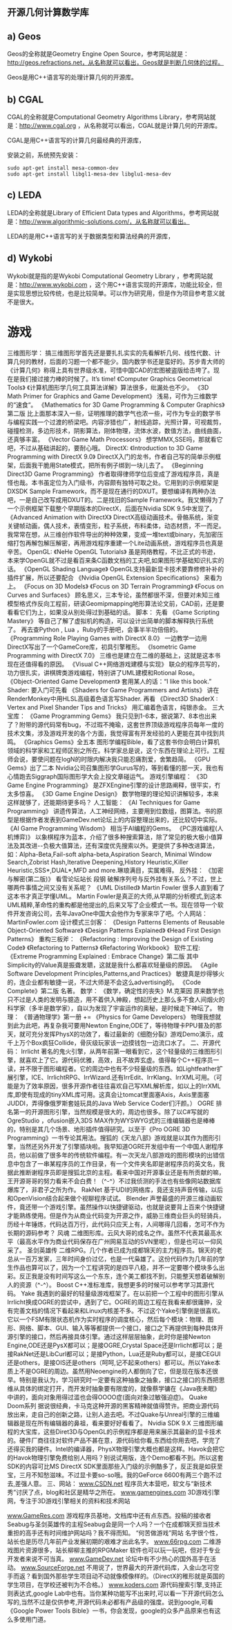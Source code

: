 



## 开源几何计算数学库

## a) Geos

Geos的全称就是Geometry Engine Open Source，参考网站就是：http://geos.refractions.net，从名称就可以看出，Geos就是判断几何体的过程。

Geos是用C++语言写的处理计算几何的开源库。

## b) CGAL

CGAL的全称就是Computational Geometry Algorithms Library，参考网站就是：http://www.cgal.org ，从名称就可以看出，CGAL就是计算几何的开源库。

CGAL是用C++语言写的计算几何最经典的开源库，

安装之前，系统预先安装：
```shell
sudo apt-get install mesa-common-dev
sudo apt-get install libgl1-mesa-dev libglu1-mesa-dev
```

## c) LEDA

LEDA的全称就是Library of Efficient Data types and Algorithms，参考网站就是：http://www.algorithmic-solutions.com/，从名称就可以看出。

LEDA的是用C++语言写的关于数据类型和算法经典的开源库，

## d) Wykobi

Wykobi就是指的是Wykobi Computational Geometry Library ，参考网站就是：http://www.wykobi.com ，这个用C++语言实现的开源库，功能比较全，但是实现思想比较传统，也是比较简单。可以作为研究用，但是作为项目参考意义就不是很大。

# 游戏

三维图形学：
搞三维图形学首先还是要扎扎实实的先看解析几何、线性代数、计算几何的教材，后面的习题一个都不能少。国内数学书还是蛮好的。苏步青大师的《计算几何》称得上具有世界级水准，可惜中国CAD的宏图被盗版给击垮了。现在是我们接过接力棒的时候了。It’s time!
《Computer Graphics Geometrical Tools》
《计算机图形学几何工具算法详解》算法很多，纰漏处也不少。
《3D Math Primer for Graphics and Game Development》
浅易，可作为三维数学的“速食“。
《Mathematics for 3D Game Programming & Computer Graphics》第二版
比上面那本深入一些，证明推理的数学气也浓一些，可作为专业的数学书与编程实践一个过渡的桥梁吧。内容涉猎也广，射线追踪，光照计算，可视裁剪，碰撞检测，多边形技术，阴影算法，刚体物理，流体水波，数值方法，曲线曲面，还真够丰富。
《Vector Game Math Processors》
想学MMX,SSE吗，那就看它吧，不过从基础讲起的，要耐心哦。
DirectX:
《Introduction to 3D Game Programming with DirectX 9.0》
DirectX入门的龙书，作者自己写的简单示例框架，后面我干脆用State模式，把所有例子绑到一块儿去了。
《Beginning Direct3D Game Programming》
作者取得律师学位后变成了游戏程序员，真是怪也哉。本书虽定位为入门级书，内容颇有独特可取之处。它用到的示例框架是DXSDK Sample Framework，而不是现在通行的DXUT。要想编译有两种办法吧，一是自己改写成用DXUT的。二是找旧的Sample Framework。我又懒得为了一个示例框架下载整个早期版本的DirectX，后面在Nvidia SDK 9.5中发现了。
《Advanced Animation with DirectX》
DirectX高级动画技术。骨骼系统，渐变关键帧动画，偶人技术，表情变形，粒子系统，布料柔体，动态材质，不一而足。我常常在想，从三维创作软件导出的种种效果，变成一堆text或binary，先加密压缩打包再解包解压解密，再用游戏程序重建一个Lite动画系统，游戏程序员也真是辛苦。
OpenGL:
《NeHe OpenGL Tutorials》
虽是网络教程，不比正式的书逊，本来学OpenGL就不过是看百来条C函数文档的工夫吧,如果图形学基础知识扎实的话。
《OpenGL Shading Language》
OpenGL支持最新显卡技术要靠修修补补的插件扩展，所以还要配合
《Nvidia OpenGL Extension Specifications》
来看为上。
《Focus on 3D Models》
《Focus on 3D Terrain Programming》
《Focus on Curves and Surfaces》
顾名思义，三本专论，虽然都很不深，但要对未知三维模型格式作反向工程前，研读Geomipmapping地形算法论文前，CAD前，还是要看看它们为上，如果没从别处得过到基础的话。
脚本：
先看
《Game Scripting Mastery》
等自己了解了虚拟机的构造，可以设计出简单的脚本解释执行系统了。
再去查Python , Lua ，Ruby的手册吧，会事半半功倍倍的。
《Programming Role Playing Games with DirectX 8.0》
一边教学一边用DirectX写出了一个GameCore库，初具引擎稚形。
《Isometric Game Programming with DirectX 7.0》
三维也是建立在二维的基础上，这就是这本书现在还值得看的原因。
《Visual C++网络游戏建模与实现》
联众的程序员写的，功力很扎实，讲棋牌类游戏编程，特别讲了UML建模和Rotional Rose。
《Object-Oriented Game Development》
套用某人的话：“I like this book.”
Shader:
要入门可先看
《Shaders for Game Programmers and Artists》
讲在RenderMonkey中用HLSL高级着色语言写Shader.
再看
《Direct3D ShaderX : Vertex and Pixel Shander Tips and Tricks》
用汇编着色语言，纯银赤金。
三大宝库：
《Game Programming Gems》
我只见到1-6本，据说第7、8本也出来了？附带的源代码常有bug，不过瑕不掩瑜，这套世界顶级游戏程序员每年一度的技术文集，涉及游戏开发的各个方面，我觉得富有开发经验的人更能在其中找到共鸣。
《Graphics Gems》全五本
图形学编程Bible，看了这套书你会明白计算机领域的科学家和工程师区别之所在。科学家总是说，这个东西在理论上可行。工程师会说，要使问题在logN的时限内解决我只能忍痛割爱，舍繁趋简。
《GPU Gems》出了二本
Nvidia公司召集图形学Gurus写的，等到看懂的那一天，我也有心情跑去Siggraph国际图形学大会上投文章碰运气。
游戏引擎编程：
《3D Game Engine Programming》
是ZFXEngine引擎的设计思路阐释，很平实，冇太多惊喜。
《3D Game Engine Design》
数学物理的理论知识讲解较多，本来这样就够了，还能期待更多吗？
人工智能：
《AI Techniques for Game Programming》
讲遗传算法，人工神经网络，主要用到位数组，图算法。书的原型是根据作者发表到GameDev.net论坛上的内容整理出来的，还比较切中实际。
《AI Game Programming Wisdom》
相当于AI编程的Gems。
《PC游戏编程(人机博弈)》
以象棋程序为蓝本，介绍了很多种搜索算法，除了常见的极大极小值算法及其改进--负极大值算法，还有深度优先搜索以外。更提供了多种改进算法，如：Alpha-Beta,Fail-soft alpha-beta,Aspiration Search, Minimal Window Search,Zobrist Hash,Iterative Deepening,History Heuristic,Killer Heuristic,SSS*,DUAL*,MFD and more.琳琅满目，实属难得。
反外挂：
《加密与解密(第二版)》 看雪论坛站长 段钢
破解序列号与反外挂有关系么？不过，世上哪两件事情之间又没有关系呢？
《UML Distilled》 Martin Fowler
很多人直到看了这本书才真正学懂UML。
Martin Fowler是真正的大师,从早期的分析模式,到这本UML精粹,革命性的重构都是他提出的,后来又写了企业模式一书。现在领导一个软件开发咨询公司，去年JavaOne中国大会他作为专家来华了吧。个人网站：MartinFowler.com
设计模式三剑客：
《Design Patterns Elements of Reusable Object-Oriented Software》
《Design Patterns Explained》
《Head First Design Patterns》
重构三板斧：
《Refactoring : Improving the Design of Existing Code》
《Refactoring to Patterns》
《Refactoring Workbook》
软件工程:
《Extreme Programming Explained : Embrace Change》第二版
其中Simplicity的Value真是振聋发聩，这就是我什么都喜欢轻量级的原因。
《Agile Software Development Principles,Patterns,and Practices》
敏捷真是炒得够火的，连企业都有敏捷一说，不过大师是不会这么advertising的。
《Code Complete》第二版
名著。
数学：
《数学，确定性的丧失》M.克莱因
原来数学也只不过是人类的发明与臆造，用不着供入神殿，想起历史上那么多不食人间烟火的科学家（多半是数学家），自以为发现了宇宙运作的奥秘，是时候走下神坛了。
物理：
《普通物理学》第一册 += 《Physics for Game Developers》
物理我想就到此为此吧，再复杂我可要用Newton Engine,ODE了，等待物理卡PPU普及的那天，就可充分发挥PhysX的功效了，看过最新的《细胞分裂》游戏Demo演示，成千上万个Box疯狂Collide，骨灰级玩家该一边摸钱包一边流口水了。
二、开源代码：
Irrlicht
著名的鬼火引擎，从两年前第一眼看到它，这个轻量级的三维图形引擎，就喜欢上了它。源代码优雅，高效，且不故弄玄虚。值得每个C++程序员一读，并不限于图形编程者。它的周边中也有不少轻量级的东西。如Lightfeather扩展引擎，ICE、IrrlichtRPG、IrrWizard.还有IrrEdit、IrrKlang、IrrXML可用。（可能是为了效率原因，很多开源作者往往喜欢自己写XML解析库，如以上的IrrXML库,即使有现成的tinyXML库可用。这真会让tomcat里面塞Axis，Axis里面塞JUDDI，弄得像俄罗斯套娃玩具的Java Web Service Coder们汗颜。）
OGRE
排名第一的开源图形引擎，当然规模是很大的，周边也很多。除了以C#写就的OgreStudio ，ofusion嵌入3DS MAX作为WYSWYG式的三维编辑器也是棒棒的，特别是其几个场景、地形插件值得研究。以至于《Pro OGRE 3D Programming》一书专论其用法。搜狐的《天龙八部》游戏就是以其作为图形引擎，当然还另外开发了引擎插块啦。我早知道OGRE开发组中有一个中国人谢程序员，他以前做了很多年的传统软件编程。有一次天龙八部游戏的图形模块的出错信息中包含了一串某程序员的工作目录，有一个文件夹名即是谢程序员的英文名，我据此推断谢程序员即是搜狐北京的主程。看来中国对开源事业还是有所贡献的嘛，王开源哥哥的努力看来不会白费！（^-^）不过我侦测的手法也有些像网站数据库爆库了，非君子之所为作。
RakNet
基于UDI的网络库，竟还支持声音传输，以后和OpenVision结合起来做个视聊程序试试。
Blender
声誉最盛的开源三维动画软件，竟还带一个游戏引擎。虽然操作以快捷键驱动，也就是说要背上百来个快捷键才能熟练使用。但是作为从商业代码变为开源之作，威胁三维商业巨头的轻骑兵，历经十年锤炼，代码达百万行，此代码只应天上有，人间哪得几回看，怎可不作为长期的源码参考？
风魂
二维图形库。云风大哥的成名之作。虽然不代表其最高水平（最高水平作为商业代码保存在广州网易互动的SVN里呢），但是也可以一仰风采了。
圣剑英雄传
二维RPG。几个作者已成为成都锦天的主力程序员。锦天的老总从一百万发家，三年时间身价过亿，也是一代枭雄了。这份代码作为几年前的学生作品也算可以了，因为一个工程讲究的是四平八稳，并不一定要哪个模块多么出彩。反正我是没有时间写这么一个东东，连个美工都找不到，只能整天想着破解别人的资源（^-^）。
Boost
C++准标准库，我想更多的时候可以参考学习其源代码。
Yake
我遇到的最好的轻量级游戏框架了。在以前把一个工程中的图形引擎从Irrlicht换成OGRE的尝试中，遇到了它。OGRE的周边工程在我看来都很庸肿，没有完善文档的情况下看起来和Linux内核差不多。不过这个Yake引擎倒是很喜欢。它以一个FSM有限状态机作为实时程序的调度核心，然后每个模块：物理、图形、网络、脚本、GUI、输入等等都提供一个接口，接口之下再提供到每种具体开源引擎的接口，然后再接具体引擎。通过这样层层抽象，此时你是接Newton Engine,ODE还是PysX都可以；是接OGRE,Crystal Space还是Irrlicht都可以；是接RakNet还是LibCurl都可以；是接Python，Lua还是Ruby都可以，是接CEGUI还是others，是接OIS还是others（呵呵,记不起来others）都可以。所以Yake本质上不是OGRE的周边。虽然用Neoengine的人都倒向了它，但是现在版本还很早。特别是我认为，学习研究时一定要有这种抽象之抽象，接口之接口的东西把思维从具体的绑定打开，而开发时抽象要有限度的，就像蔡学镛在《Java夜未眠》中讲的，面向对象用得过滥也会得OOOO症(面向对象过敏强迫症)。
Quake Doom系列
据说很经典，卡马克这种开源的黑客精神就值得赞许。把商业源代码放出来，走自己的创新之路，让别人追去吧。不过Quake与Unreal引擎的三维编辑器是现在所有编辑器的鼻祖，看来要好好看看了。
Nvidia SDK 9.X
三维图形编程的大宝库，这些Diret3D与OpenGL的示例程序都是用来展示其最新的显卡技术的。硬件厂商往往对软件产品不甚在意，源代码给你看,东西给你用去吧，学完了还得买我的硬件。Intel的编译器，PhysX物理引擎大概也都是这样。Havok会把它的Havok物理引擎免费给别人用吗？别说试用版，连个Demo都看不到。所以这套SDK的内容可比MS DirectX SDK里面那些入门级的示例酷多了，反正我是如获至宝，三月不知愁滋味。不过显卡要so-so哦。我的GeForce 6600有两三个跑不过去,差强人意。
三、网站：
www.CSDN.net
程序员大本营吧，软文与“新技术秀”讨厌了点，blog和社区是精华之所在。
www.gamengines.com
3D游戏引擎网，专注于3D游戏引擎相关的资料和技术网站

www.GameRes.com
游戏程序员基地，文档库中还有点东西。投稿的接收者Seabug与圣剑英雄传的主程Seabug会是同一个人吗？一个在成都锦天担当技术重担的高手还有时间维护网站吗？我不得而知。
“何苦做游戏”网站
名字很个性，站长也是历尽几年前产业发展初期的艰难才出此名字。
www.66rpg.com
二维游戏图片资源很多，站长柳柳主推的RPGMaker 软件也可以玩一玩吧，但对于专业开发者来说不可当真。
www.GameDev.net
论坛中有不少热心的国外高手在活动。
www.SourceForge.net
不用说了，世界最大的开源代码库，入金山怎可空手而返？看到国外那些学生项目动不动就像模像样的。（DirectX的稚形就是英国的学生项目，在学校还被判为不合格。）
www.koders.com
源代码搜索引擎,支持正则表达式,google Lab中也有。当你某种功能写不出来时,可以看一下开源代码怎么写的,当然不过是仅供参考,开源代码未必都有产品级的强度。说到google,可看《Google Power Tools Bible》一书，你会发现，google的众多产品原来也有这么多使用门道。
